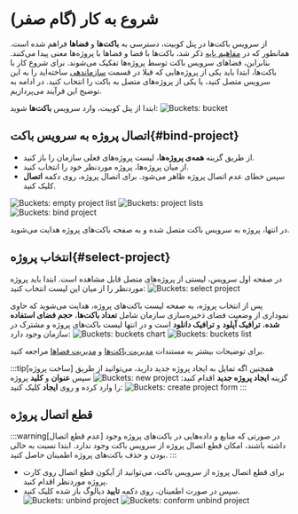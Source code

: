# شروع به کار (گام صفر)

از سرویس باکت‌ها در پنل کوبیت، دسترسی به **باکت‌ها** و **فضاها** فراهم شده است.
همانطور که در [مفاهیم پایه](../#concepts) ذکر شد، باکت‌ها با فضا و فضاها با پروژه‌ها معنی پیدا می‌کنند. بنابراین، فضاهای سرویس باکت توسط پروژه‌ها تفکیک می‌شوند. برای شروع کار با باکت‌ها، ابتدا باید یکی از پروژه‌هایی که قبلا در قسمت [سازماندهی](../../organize) ساخته‌اید را به این سرویس متصل کنید، یا یکی از پروژه‌های متصل به باکت را انتخاب کنید. در ادامه به توضیح این فرآیند می‌پردازیم.

ابتدا از پنل کوبیت، وارد سرویس **باکت‌ها** شوید:
![Buckets: bucket](img/bucket.png)

## اتصال پروژه به سرویس باکت{#bind-project}

- از طریق گزینه **همه‌ی‌ پروژه‌ها**، لیست پروژه‌های فعلی سازمان را باز کنید.
- از میان پروژه‌ها، پروژه موردنظر خود را انتخاب کنید.
- سپس خطای عدم اتصال پروژه ظاهر می‌شود. برای اتصال پروژه، روی دکمه **اتصال** کلیک کنید.

![Buckets: empty project list](img/empty-project-list.png)
![Buckets: project lists](img/project-lists.png)
![Buckets: bind project](img/bind-project.png)

در انتها، پروژه به سرویس باکت متصل شده و به صفحه باکت‌های پروژه هدایت می‌شوید.

## انتخاب پروژه{#select-project}

در صفحه اول سرویس، لیستی از پروژه‌های متصل قابل مشاهده است. ابتدا باید پروژه موردنظر را از میان این لیست انتخاب کنید:
![Buckets: select project](img/select-project.png)

پس از انتخاب پروژه، به صفحه لیست باکت‌های پروژه، هدایت می‌شوید که حاوی نموداری از وضعیت فضای ذخیره‌سازی سازمان شامل **تعداد باکت‌ها**، **حجم فضای استفاده شده**، **ترافیک آپلود** و **ترافیک دانلود** است و در انتها لیست باکت‌های پروژه و مشترک در سازمان وجود دارد:
![Buckets: buckets chart](img/buckets_1.png)
![Buckets: buckets list](img/buckets_2.png)

برای توضیحات بیشتر به مستندات [مدیریت باکت‌ها](../buckets) و [مدیریت فضاها](../spaces) مراجعه کنید.

:::tip[ساخت پروژه]
همچنین اگه تمایل به ایجاد پروژه جدید دارید، می‌توانید از طریق گزینه **ایجاد پروژه جدید** اقدام کنید:
![Buckets: new project](img/new-project.png)
سپس **عنوان** و **کلید** پروژه را وارد کرده و روی **ایجاد** کلیک کنید:
![Buckets: create project form](../organization/img/create-project-form.png)
:::

## قطع اتصال پروژه

:::warning[عدم قطع اتصال]
در صورتی که منابع و داده‌هایی در باکت‌های پروژه وجود داشته باشند، امکان قطع اتصال پروژه از سرویس باکت وجود ندارد. ابتدا نسبت به خالی بودن و حذف باکت‌های پروژه اطمینان حاصل کنید.
:::

- برای قطع اتصال پروژه از سرویس باکت، می‌توانید از آیکون قطع اتصال روی کارت پروژه موردنظر اقدام کنید.
- سپس در صورت اطمینان، روی دکمه **تایید** دیالوگ باز شده کلیک کنید.
  ![Buckets: unbind project](img/unbind-project.png)
  ![Buckets: conform unbind project](img/confirm-unbind-project.png)
